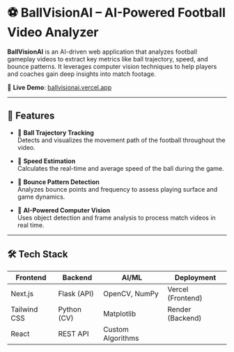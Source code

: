 # ⚽ BallVisionAI – AI-Powered Football Video Analyzer

**BallVisionAI** is an AI-driven web application that analyzes football gameplay videos to extract key metrics like ball trajectory, speed, and bounce patterns. It leverages computer vision techniques to help players and coaches gain deep insights into match footage.

🚀 **Live Demo**: [ballvisionai.vercel.app](https://ballvisionai.vercel.app)

---

## 📌 Features

- 🎯 **Ball Trajectory Tracking**  
  Detects and visualizes the movement path of the football throughout the video.

- 🚀 **Speed Estimation**  
  Calculates the real-time and average speed of the ball during the game.

- 📍 **Bounce Pattern Detection**  
  Analyzes bounce points and frequency to assess playing surface and game dynamics.

- 🧠 **AI-Powered Computer Vision**  
  Uses object detection and frame analysis to process match videos in real time.

---

## 🛠️ Tech Stack

| Frontend     | Backend       | AI/ML            | Deployment         |
|--------------|---------------|------------------|---------------------|
| Next.js      | Flask (API)   | OpenCV, NumPy    | Vercel (Frontend)   |
| Tailwind CSS | Python (CV)   | Matplotlib       | Render (Backend)    |
| React        | REST API      | Custom Algorithms|                     |
